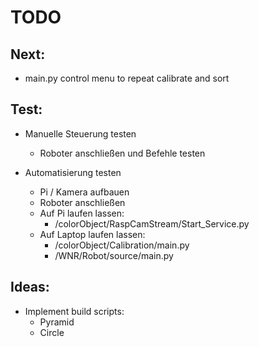 # TODO

## Next:

- main.py control menu to repeat calibrate and sort

## Test:

- Manuelle Steuerung testen
    - Roboter anschließen und Befehle testen

- Automatisierung testen
    - Pi / Kamera aufbauen
    - Roboter anschließen
    - Auf Pi laufen lassen:
        - /colorObject/RaspCamStream/Start_Service.py
    - Auf Laptop laufen lassen:
        - /colorObject/Calibration/main.py
        - /WNR/Robot/source/main.py

## Ideas:

- Implement build scripts:
    - Pyramid
    - Circle